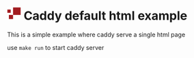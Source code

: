 # ![](https://github.com/docker-suite/artwork/raw/master/logo/png/logo_32.png) Caddy default html example

This is a simple example where caddy serve a single html page

use `make run` to start caddy server
